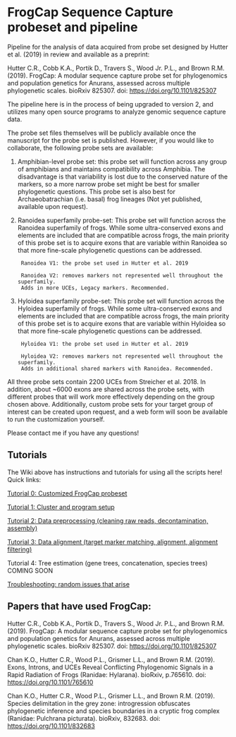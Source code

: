 # FrogCap Sequence Capture probeset and pipeline

Pipeline for the analysis of data acquired from probe set designed by Hutter et al. (2019) in review and available as a preprint:

Hutter C.R., Cobb K.A., Portik D., Travers S., Wood Jr. P.L., and Brown R.M. (2019). FrogCap: A modular sequence capture probe set for phylogenomics and population genetics for Anurans, assessed across multiple phylogenetic scales. bioRxiv 825307. doi: https://doi.org/10.1101/825307


The pipeline here is in the process of being upgraded to version 2, and utilizes many open source programs to analyze genomic sequence capture data. 

The probe set files themselves will be publicly available once the manuscript for the probe set is published. However, if you would like to collaborate, the following probe sets are available: 

1) Amphibian-level probe set: this probe set will function across any group of amphibians and maintains compatibility across Amphibia. The disadvantage is that variability is lost due to the conserved nature of the markers, so a more narrow probe set might be best for smaller phylogenetic questions. This probe set is also best for Archaeobatrachian (i.e. basal) frog lineages (Not yet published, available upon request). 


2) Ranoidea superfamily probe-set: This probe set will function across the Ranoidea superfamily of frogs. While some ultra-conserved exons and elements are included that are compatible across frogs, the main priority of this probe set is to acquire exons that are variable within Ranoidea so that more fine-scale phylogenetic questions can be addressed. 

		Ranoidea V1: the probe set used in Hutter et al. 2019

 		Ranoidea V2: removes markers not represented well throughout the superfamily. 
		Adds in more UCEs, Legacy markers. Recommended. 


3) Hyloidea superfamily probe-set: This probe set will function across the Hyloidea superfamily of frogs. While some ultra-conserved exons and elements are included that are compatible across frogs, the main priority of this probe set is to acquire exons that are variable within Hyloidea so that more fine-scale phylogenetic questions can be addressed. 

		Hyloidea V1: the probe set used in Hutter et al. 2019

		Hyloidea V2: removes markers not represented well throughout the superfamily. 
		Adds in additional shared markers with Ranoidea. Recommended. 


All three probe sets contain 2200 UCEs from Streicher et al. 2018. In addition, about ~6000 exons are shared across the probe sets, with different probes that will work more effectively depending on the group chosen above. Additionally, custom probe sets for your target group of interest can be created upon request, and a web form will soon be available to run the customization yourself.

Please contact me if you have any questions! 

## Tutorials 

The Wiki above has instructions and tutorials for using all the scripts here! Quick links:

[Tutorial 0: Customized FrogCap probeset](https://github.com/chutter/FrogCap-Sequence-Capture/wiki/Tutorial-0:-Customized-FrogCap-probe-set)

[Tutorial 1: Cluster and program setup](https://github.com/chutter/FrogCap-Sequence-Capture/wiki/Tutorial-1---Setting-up-environment)

[Tutorial 2: Data preprocessing (cleaning raw reads, decontamination, assembly)](https://github.com/chutter/FrogCap-Sequence-Capture/wiki/Tutorial-2---Data-Processing)

[Tutorial 3: Data alignment (target marker matching, alignment, alignment filtering)](https://github.com/chutter/FrogCap-Sequence-Capture/wiki/Tutorial-3---Marker-Matching-and-Alignment)

Tutorial 4: Tree estimation (gene trees, concatenation, species trees) COMING SOON

[Troubleshooting: random issues that arise](https://github.com/chutter/FrogCap-Sequence-Capture/wiki/Troubleshooting)


## Papers that have used FrogCap:

Hutter C.R., Cobb K.A., Portik D., Travers S., Wood Jr. P.L., and Brown R.M. (2019). FrogCap: A modular sequence capture probe set for phylogenomics and population genetics for Anurans, assessed across multiple phylogenetic scales. bioRxiv 825307. doi: https://doi.org/10.1101/825307

Chan K.O., Hutter C.R., Wood P.L., Grismer L.L., and Brown R.M. (2019). Exons, Introns, and UCEs Reveal Conflicting Phylogenomic Signals in a Rapid Radiation of Frogs (Ranidae: Hylarana). bioRxiv, p.765610. doi: https://doi.org/10.1101/765610

Chan K.O., Hutter C.R., Wood P.L., Grismer L.L., and Brown R.M. (2019). Species delimitation in the grey zone: introgression obfuscates phylogenetic inference and species boundaries in a cryptic frog complex (Ranidae: Pulchrana picturata). bioRxiv, 832683. doi: https://doi.org/10.1101/832683



